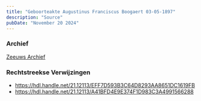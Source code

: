 ```yaml
---
title: "Geboorteakte Augustinus Franciscus Boogaert 03-05-1897"
description: "Source"
pubDate: "November 20 2024"
---
```


### Archief
[Zeeuws Archief](https://www.zeeuwsarchief.nl/)

### Rechtstreekse Verwijzingen
- https://hdl.handle.net/21.12113/EFF7D593B3C64D8293AA8651DC1619FB
- https://hdl.handle.net/21.12113/A41BFD4E9E374F1D983C3A4991566288
